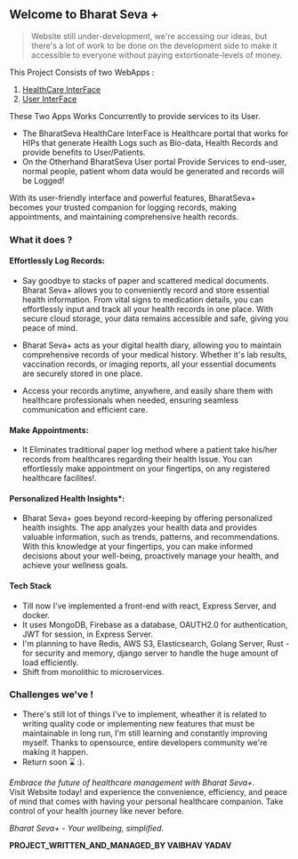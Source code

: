 ## Welcome to Bharat Seva +  
> Website still under-development, we're accessing our ideas, but there's a lot of work to be done on the development side to make it accessible to everyone without paying extortionate-levels of money.

This Project Consists of two WebApps :
1. [HealthCare InterFace](https://bharatsevaplus-healthcare.netlify.app/)
2. [User InterFace](https://bharatsevaplus-user.netlify.app/)

These Two Apps Works Concurrently to provide services to its User.
- The BharatSeva HealthCare InterFace is Healthcare portal that works for HIPs that generate Health Logs such as Bio-data, Health Records and provide benefits to User/Patients.  
- On the Otherhand BharatSeva User portal Provide Services to end-user, normal people, patient whom data would be generated and records will be Logged!  

With its user-friendly interface and powerful features, BharatSeva+ becomes your trusted companion for logging records, making appointments, and maintaining comprehensive health records.
### What it does ?
#### Effortlessly Log Records: 
- Say goodbye to stacks of paper and scattered medical documents. Bharat Seva+ allows you to conveniently record and store essential health information. From vital signs to medication details, you can effortlessly input and track all your health records in one place. With secure cloud storage, your data remains accessible and safe, giving you peace of mind.

- Bharat Seva+ acts as your digital health diary, allowing you to maintain comprehensive records of your medical history. Whether it's lab results, vaccination records, or imaging reports, all your essential documents are securely stored in one place.
- Access your records anytime, anywhere, and easily share them with healthcare professionals when needed, ensuring seamless communication and efficient care.

#### Make Appointments:
- It Eliminates traditional paper log method where a patient take his/her records from healthcares regarding their health Issue. You can effortlessly make appointment on your fingertips, on any registered healthcare facilites!.

#### Personalized Health Insights*: 
- Bharat Seva+ goes beyond record-keeping by offering personalized health insights. The app analyzes your health data and provides valuable information, such as trends, patterns, and recommendations. With this knowledge at your fingertips, you can make informed decisions about your well-being, proactively manage your health, and achieve your wellness goals.

#### Tech Stack
- Till now I've implemented a front-end with react, Express Server, and docker.
- It uses MongoDB, Firebase as a database, OAUTH2.0 for authentication, JWT for session, in Express Server.
- I'm planning to have Redis, AWS S3, Elasticsearch, Golang Server, Rust - for security and memory, django server to handle the huge amount of load efficiently.
- Shift from monolithic to microservices.  

### Challenges we've !
- There's still lot of things I've to implement, wheather it is related to writing quality code or implementing new features that must be maintainable in long run, I'm still learning and constantly improving myself. Thanks to opensource, entire developers community we're making it happen.
- Return soon ⌛ :).

_Embrace the future of healthcare management with Bharat Seva+._  
Visit Website today! and experience the convenience, efficiency, and peace of mind that comes with having your personal healthcare companion. Take control of your health journey like never before.

_Bharat Seva+ - Your wellbeing, simplified._

__PROJECT_WRITTEN_AND_MANAGED_BY VAIBHAV YADAV__
<!--

**Here are some ideas to get you started:**

🙋‍♀️ A short introduction - what is your organization all about?
🌈 Contribution guidelines - how can the community get involved?
👩‍💻 Useful resources - where can the community find your docs? Is there anything else the community should know?
🍿 Fun facts - what does your team eat for breakfast?
🧙 Remember, you can do mighty things with the power of [Markdown](https://docs.github.com/github/writing-on-github/getting-started-with-writing-and-formatting-on-github/basic-writing-and-formatting-syntax)
-->
